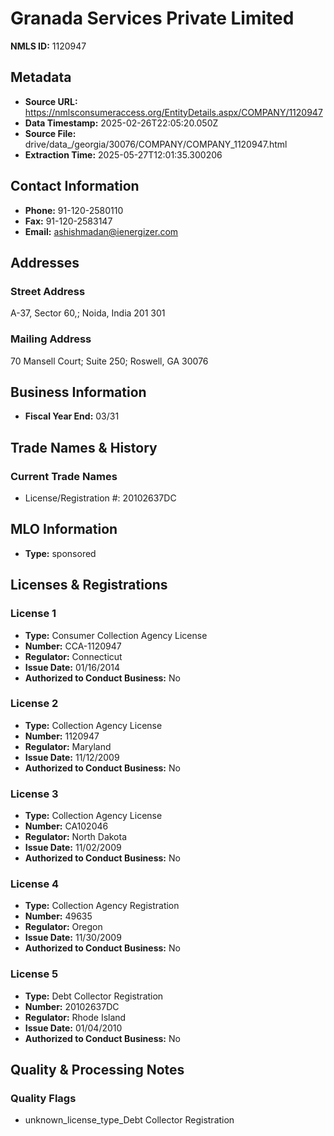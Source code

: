 # Granada Services Private Limited

**NMLS ID:** 1120947

## Metadata
- **Source URL:** https://nmlsconsumeraccess.org/EntityDetails.aspx/COMPANY/1120947
- **Data Timestamp:** 2025-02-26T22:05:20.050Z
- **Source File:** drive/data_/georgia/30076/COMPANY/COMPANY_1120947.html
- **Extraction Time:** 2025-05-27T12:01:35.300206

## Contact Information
- **Phone:** 91-120-2580110
- **Fax:** 91-120-2583147
- **Email:** ashishmadan@ienergizer.com

## Addresses
### Street Address
A-37, Sector 60,; Noida, India 201 301

### Mailing Address
70 Mansell Court; Suite 250; Roswell, GA 30076

## Business Information
- **Fiscal Year End:** 03/31

## Trade Names & History
### Current Trade Names
- License/Registration #: 20102637DC

## MLO Information
- **Type:** sponsored

## Licenses & Registrations

### License 1
- **Type:** Consumer Collection Agency License
- **Number:** CCA-1120947
- **Regulator:** Connecticut
- **Issue Date:** 01/16/2014
- **Authorized to Conduct Business:** No

### License 2
- **Type:** Collection Agency License
- **Number:** 1120947
- **Regulator:** Maryland
- **Issue Date:** 11/12/2009
- **Authorized to Conduct Business:** No

### License 3
- **Type:** Collection Agency License
- **Number:** CA102046
- **Regulator:** North Dakota
- **Issue Date:** 11/02/2009
- **Authorized to Conduct Business:** No

### License 4
- **Type:** Collection Agency Registration
- **Number:** 49635
- **Regulator:** Oregon
- **Issue Date:** 11/30/2009
- **Authorized to Conduct Business:** No

### License 5
- **Type:** Debt Collector Registration
- **Number:** 20102637DC
- **Regulator:** Rhode Island
- **Issue Date:** 01/04/2010
- **Authorized to Conduct Business:** No

## Quality & Processing Notes
### Quality Flags
- unknown_license_type_Debt Collector Registration
